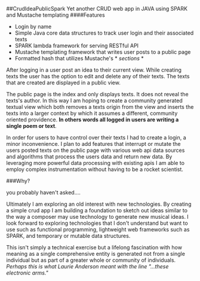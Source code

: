 ##CrudIdeaPublicSpark
Yet another CRUD web app in JAVA using SPARK and Mustache templating 
####Features
- Login by name
- Simple Java core data structures to track user login and their associated texts
- SPARK lambda framework for serving RESTful API
- Mustache templating framework that writes user posts to a public page
- Formatted hash that utilizes Mustache's * *sections* * 

After logging in a user post an idea to their current view. While creating texts the user has the option to edit and delete any of their texts. The texts that are created are displayed in a public view.

The public page is the index and only displays texts. It does not reveal the texts's author. In this way I am hoping to create a community generated textual view which both removes a texts origin from the view and inserts the texts into a larger context by which it assumes a different, community oriented providence. __In others words all logged in users are writing a single poem or text__.

In order for users to have control over their texts I had to create a login, a minor inconvenience. I plan to add features that interrupt or mutate the users posted texts on the public page with various web api data sources and algorithms that process the users data and return new data. By leveraging more powerful data processing with existing apis I am able to employ complex instrumentation without having to be a rocket scientist.

###Why?

you probably haven't asked....

Ultimately I am exploring an old interest with new technologies. By creating a simple crud app I am building a foundation to sketch out ideas similar to the way a composer may use technology to generate new musical ideas. I look forward to exploring technologies that I don't understand but want to use such as functional programming, lightweight web frameworks such as SPARK, and temporary or mutable data structures. 

This isn't simply a technical exercise but a lifelong fascination with how meaning as a single comprehensive entity is generated not from a single individual but as part of a greater whole or community of individuals. _Perhaps this is what Laurie Anderson meant with the line "...these electronic arms."_